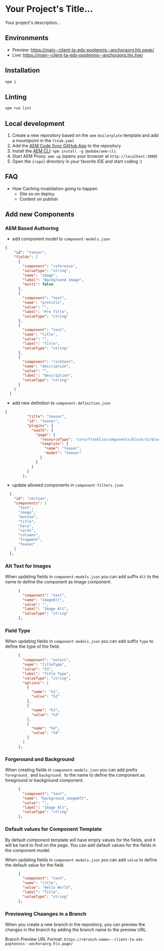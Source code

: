 # Your Project's Title...
Your project's description...

## Environments
- Preview: https://main--client-ta-eds-poptennis--anchoraorg.hlx.page/
- Live: https://main--client-ta-eds-poptennis--anchoraorg.hlx.live/

## Installation

```sh
npm i
```

## Linting

```sh
npm run lint
```

## Local development

1. Create a new repository based on the `aem-boilerplate` template and add a mountpoint in the `fstab.yaml`
1. Add the [AEM Code Sync GitHub App](https://github.com/apps/aem-code-sync) to the repository
1. Install the [AEM CLI](https://github.com/adobe/helix-cli): `npm install -g @adobe/aem-cli`
1. Start AEM Proxy: `aem up` (opens your browser at `http://localhost:3000`)
1. Open the `{repo}` directory in your favorite IDE and start coding :)

## FAQ

- How Caching invalidation going to happen
  - Site so on deploy
  - Content on publish

## Add new Components

### AEM Based Authoring

- add component model to  `component-models.json`

```json
{
    "id": "teaser",
    "fields": [
      {
        "component": "reference",
        "valueType": "string",
        "name": "image",
        "label": "Background Image",
        "multi": false
      },
      {
        "component": "text",
        "name": "pretitle",
        "value": "",
        "label": "Pre Title",
        "valueType": "string"
      },
      {
        "component": "text",
        "name": "title",
        "value": "",
        "label": "Title",
        "valueType": "string"
      },
      {
        "component": "richtext",
        "name": "description",
        "value": "",
        "label": "Description",
        "valueType": "string"
      }
    ]
  }
```

- add new definition to `component-definition.json`

```json
{
          "title": "teaser",
          "id": "teaser",
          "plugins": {
            "xwalk": {
              "page": {
                "resourceType": "core/franklin/components/block/v1/block",
                "template": {
                  "name": "Teaser",
                  "model": "teaser"
                }
              }
            }
          }
        },

```

- update allowed components in `component-filters.json`

```json
  {
    "id": "section",
    "components": [
      "text",
      "image",
      "button",
      "title",
      "hero",
      "cards",
      "columns",
      "fragment",
      "teaser"
    ]
  },

```

### Alt Text for Images

When updating fields in `component-models.json` you can add suffix `Alt` to the name to define the component as image component.

```json
      {
        "component": "text",
        "name": "imageAlt",
        "value": "",
        "label": "Image Alt",
        "valueType": "string"
      },
```

### Field Type

When updating fields in `component-models.json` you can add suffix `Type` to define the type of the field.

```json
      {
        "component": "select",
        "name": "titleType",
        "value": "h3",
        "label": "Title Type",
        "valueType": "string",
        "options": [
          {
            "name": "h2",
            "value": "h2"
          },
          {
            "name": "h3",
            "value": "h3"
          },
          {
            "name": "h4",
            "value": "h4"
          }
        ]
      },
```

### Forgeround and Background

When creating fields in `component-models.json` you can add prefix `foreground_` and `background_` to the name to define the component as foreground or background component.

```json
      {
        "component": "text",
        "name": "background_imageAlt",
        "value": "",
        "label": "Image Alt",
        "valueType": "string"
      },
```

### Default values for Component Template

By default component template will have empty values for the fields, and it will be hard to find on the page. You can add default values for the fields in the component model.

When updating fields in `component-models.json` you can add `value` to define the default value for the field.

```json
      {
        "component": "text",
        "name": "title",
        "value": "Hello World",
        "label": "Title",
        "valueType": "string"
      },
```

### Previewing Chaanges in a Branch

When you create a new branch in the repository, you can preview the changes in the branch by adding the branch name to the preview URL.

Branch Preview URL Format: `https://<branch-name>--client-ta-eds-poptennis--anchoraorg.hlx.page/`
